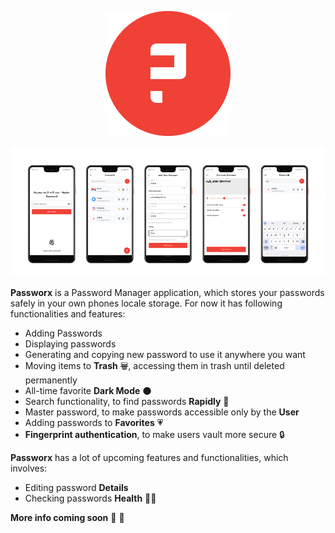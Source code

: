 <p align="center"><img src="readme/logo.png"</img></p>
<p align="center"><img src="readme/app_banner.png"</img></p>

**Passworx** is a Password Manager application, which stores your passwords safely in your own phones locale storage. For now it has following functionalities and features:

- Adding Passwords
- Displaying passwords
- Generating and copying new password to use it anywhere you want
- Moving items to **Trash** ~~🗑️~~, accessing them in trash until deleted permanently
- All-time favorite **Dark Mode** 🌑
- Search functionality, to find passwords **Rapidly** 🚀
- Master password, to make passwords accessible only by the **User**
- Adding passwords to **Favorites** 💗
- **Fingerprint authentication**, to make users vault more secure 🔒

**Passworx** has a lot of upcoming features and functionalities, which involves:

- Editing password **Details**
- Checking passwords **Health** 🧑‍⚕️

**More info coming soon** 🚀 🤘
